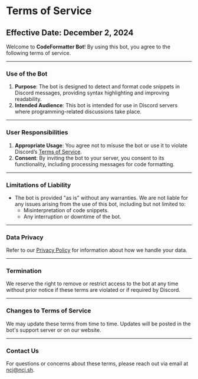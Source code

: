 # Terms of Service

## Effective Date: December 2, 2024

Welcome to **CodeFormatter Bot**! By using this bot, you agree to the following terms of service.

---

### Use of the Bot
1. **Purpose**: The bot is designed to detect and format code snippets in Discord messages, providing syntax highlighting and improving readability.
2. **Intended Audience**: This bot is intended for use in Discord servers where programming-related discussions take place.

---

### User Responsibilities
1. **Appropriate Usage**: You agree not to misuse the bot or use it to violate Discord’s [Terms of Service](https://discord.com/terms).
2. **Consent**: By inviting the bot to your server, you consent to its functionality, including processing messages for code formatting.

---

### Limitations of Liability
- The bot is provided "as is" without any warranties. We are not liable for any issues arising from the use of this bot, including but not limited to:
  - Misinterpretation of code snippets.
  - Any interruption or downtime of the bot.

---

### Data Privacy
Refer to our [Privacy Policy](./privacy-policy.md) for information about how we handle your data.

---

### Termination
We reserve the right to remove or restrict access to the bot at any time without prior notice if these terms are violated or if required by Discord.

---

### Changes to Terms of Service
We may update these terms from time to time. Updates will be posted in the bot's support server or on our website.

---

### Contact Us
For questions or concerns about these terms, please reach out via email at [ncj@ncj.sh](mailto:ncj@ncj.sh).
